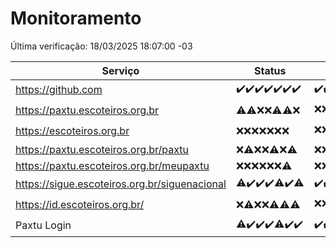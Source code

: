 # Monitoramento

Última verificação: 18/03/2025 18:07:00 -03

|Serviço|Status|Últimas 24h|
|---|---|---|
|https://github.com|<span title="2025-03-11: OK=23">✔️</span><span title="2025-03-12: OK=23">✔️</span><span title="2025-03-13: OK=23">✔️</span><span title="2025-03-14: OK=23">✔️</span><span title="2025-03-15: OK=23">✔️</span><span title="2025-03-16: OK=23">✔️</span><span title="2025-03-17: OK=20">✔️</span>|<span title="17/03/2025 18:07:00 -03 : 200">✔️</span><span title="17/03/2025 19:08:00 -03 : 200">✔️</span><span title="17/03/2025 20:08:00 -03 : 200">✔️</span><span title="17/03/2025 21:42:00 -03 : 200">✔️</span><span title="17/03/2025 23:18:00 -03 : 200">✔️</span><span title="18/03/2025 00:22:00 -03 : 200">✔️</span><span title="18/03/2025 01:11:00 -03 : 200">✔️</span><span title="18/03/2025 02:09:00 -03 : 200">✔️</span><span title="18/03/2025 03:13:00 -03 : 200">✔️</span><span title="18/03/2025 04:09:00 -03 : 200">✔️</span><span title="18/03/2025 05:12:00 -03 : 200">✔️</span><span title="18/03/2025 06:09:00 -03 : 200">✔️</span><span title="18/03/2025 07:09:00 -03 : 200">✔️</span><span title="18/03/2025 08:07:00 -03 : 200">✔️</span><span title="18/03/2025 09:16:00 -03 : 200">✔️</span><span title="18/03/2025 10:19:00 -03 : 200">✔️</span><span title="18/03/2025 11:09:00 -03 : 200">✔️</span><span title="18/03/2025 12:10:00 -03 : 200">✔️</span><span title="18/03/2025 13:11:00 -03 : 200">✔️</span><span title="18/03/2025 14:08:00 -03 : 200">✔️</span><span title="18/03/2025 15:12:00 -03 : 200">✔️</span><span title="18/03/2025 16:07:00 -03 : 200">✔️</span><span title="18/03/2025 17:08:00 -03 : 200">✔️</span><span title="18/03/2025 18:07:00 -03 : 200">✔️</span>|
|https://paxtu.escoteiros.org.br|<span title="2025-03-11: OK=1, Falhas=22">⚠️</span><span title="2025-03-12: OK=2, Falhas=21">⚠️</span><span title="2025-03-13: Falhas=23">❌</span><span title="2025-03-14: Falhas=23">❌</span><span title="2025-03-15: OK=4, Falhas=19">⚠️</span><span title="2025-03-16: OK=3, Falhas=20">⚠️</span><span title="2025-03-17: Falhas=20">❌</span>|<span title="17/03/2025 18:07:00 -03 : 403">❌</span><span title="17/03/2025 19:08:00 -03 : 403">❌</span><span title="17/03/2025 20:08:00 -03 : 403">❌</span><span title="17/03/2025 21:42:00 -03 : 403">❌</span><span title="17/03/2025 23:18:00 -03 : 403">❌</span><span title="18/03/2025 00:22:00 -03 : 403">❌</span><span title="18/03/2025 01:11:00 -03 : 403">❌</span><span title="18/03/2025 02:09:00 -03 : 403">❌</span><span title="18/03/2025 03:13:00 -03 : 403">❌</span><span title="18/03/2025 04:09:00 -03 : 403">❌</span><span title="18/03/2025 05:12:00 -03 : 403">❌</span><span title="18/03/2025 06:09:00 -03 : 200">✔️</span><span title="18/03/2025 07:09:00 -03 : 403">❌</span><span title="18/03/2025 08:07:00 -03 : 200">✔️</span><span title="18/03/2025 09:16:00 -03 : 403">❌</span><span title="18/03/2025 10:19:00 -03 : 200">✔️</span><span title="18/03/2025 11:09:00 -03 : 403">❌</span><span title="18/03/2025 12:10:00 -03 : 403">❌</span><span title="18/03/2025 13:11:00 -03 : 403">❌</span><span title="18/03/2025 14:08:00 -03 : 403">❌</span><span title="18/03/2025 15:12:00 -03 : 403">❌</span><span title="18/03/2025 16:07:00 -03 : 403">❌</span><span title="18/03/2025 17:08:00 -03 : 403">❌</span><span title="18/03/2025 18:07:00 -03 : 403">❌</span>|
|https://escoteiros.org.br|<span title="2025-03-11: Falhas=23">❌</span><span title="2025-03-12: Falhas=23">❌</span><span title="2025-03-13: Falhas=23">❌</span><span title="2025-03-14: Falhas=23">❌</span><span title="2025-03-15: Falhas=23">❌</span><span title="2025-03-16: Falhas=23">❌</span><span title="2025-03-17: Falhas=20">❌</span>|<span title="17/03/2025 18:07:00 -03 : 403">❌</span><span title="17/03/2025 19:08:00 -03 : 403">❌</span><span title="17/03/2025 20:08:00 -03 : 403">❌</span><span title="17/03/2025 21:42:00 -03 : 403">❌</span><span title="17/03/2025 23:18:00 -03 : 403">❌</span><span title="18/03/2025 00:22:00 -03 : 403">❌</span><span title="18/03/2025 01:11:00 -03 : 403">❌</span><span title="18/03/2025 02:09:00 -03 : 403">❌</span><span title="18/03/2025 03:13:00 -03 : 403">❌</span><span title="18/03/2025 04:09:00 -03 : 403">❌</span><span title="18/03/2025 05:12:00 -03 : 403">❌</span><span title="18/03/2025 06:09:00 -03 : 403">❌</span><span title="18/03/2025 07:09:00 -03 : 403">❌</span><span title="18/03/2025 08:07:00 -03 : 403">❌</span><span title="18/03/2025 09:16:00 -03 : 200">✔️</span><span title="18/03/2025 10:19:00 -03 : 403">❌</span><span title="18/03/2025 11:09:00 -03 : 403">❌</span><span title="18/03/2025 12:10:00 -03 : 403">❌</span><span title="18/03/2025 13:11:00 -03 : 403">❌</span><span title="18/03/2025 14:08:00 -03 : 403">❌</span><span title="18/03/2025 15:12:00 -03 : 403">❌</span><span title="18/03/2025 16:07:00 -03 : 403">❌</span><span title="18/03/2025 17:08:00 -03 : 403">❌</span><span title="18/03/2025 18:07:00 -03 : 403">❌</span>|
|https://paxtu.escoteiros.org.br/paxtu|<span title="2025-03-11: Falhas=23">❌</span><span title="2025-03-12: OK=1, Falhas=22">⚠️</span><span title="2025-03-13: Falhas=23">❌</span><span title="2025-03-14: Falhas=23">❌</span><span title="2025-03-15: OK=1, Falhas=22">⚠️</span><span title="2025-03-16: Falhas=23">❌</span><span title="2025-03-17: OK=1, Falhas=19">⚠️</span>|<span title="17/03/2025 18:07:00 -03 : 403">❌</span><span title="17/03/2025 19:08:00 -03 : 403">❌</span><span title="17/03/2025 20:08:00 -03 : 403">❌</span><span title="17/03/2025 21:42:00 -03 : 403">❌</span><span title="17/03/2025 23:18:00 -03 : 403">❌</span><span title="18/03/2025 00:22:00 -03 : 403">❌</span><span title="18/03/2025 01:11:00 -03 : 403">❌</span><span title="18/03/2025 02:09:00 -03 : 403">❌</span><span title="18/03/2025 03:13:00 -03 : 403">❌</span><span title="18/03/2025 04:09:00 -03 : 403">❌</span><span title="18/03/2025 05:12:00 -03 : 403">❌</span><span title="18/03/2025 06:09:00 -03 : 403">❌</span><span title="18/03/2025 07:09:00 -03 : 403">❌</span><span title="18/03/2025 08:07:00 -03 : 403">❌</span><span title="18/03/2025 09:16:00 -03 : 403">❌</span><span title="18/03/2025 10:19:00 -03 : 403">❌</span><span title="18/03/2025 11:09:00 -03 : 403">❌</span><span title="18/03/2025 12:10:00 -03 : 403">❌</span><span title="18/03/2025 13:11:00 -03 : 403">❌</span><span title="18/03/2025 14:08:00 -03 : 403">❌</span><span title="18/03/2025 15:12:00 -03 : 403">❌</span><span title="18/03/2025 16:07:00 -03 : 403">❌</span><span title="18/03/2025 17:08:00 -03 : 403">❌</span><span title="18/03/2025 18:07:00 -03 : 403">❌</span>|
|https://paxtu.escoteiros.org.br/meupaxtu|<span title="2025-03-11: Falhas=23">❌</span><span title="2025-03-12: Falhas=23">❌</span><span title="2025-03-13: Falhas=23">❌</span><span title="2025-03-14: Falhas=23">❌</span><span title="2025-03-15: Falhas=23">❌</span><span title="2025-03-16: Falhas=23">❌</span><span title="2025-03-17: OK=1, Falhas=19">⚠️</span>|<span title="17/03/2025 18:07:00 -03 : 403">❌</span><span title="17/03/2025 19:08:00 -03 : 403">❌</span><span title="17/03/2025 20:08:00 -03 : 403">❌</span><span title="17/03/2025 21:42:00 -03 : 403">❌</span><span title="17/03/2025 23:18:00 -03 : 403">❌</span><span title="18/03/2025 00:22:00 -03 : 403">❌</span><span title="18/03/2025 01:11:00 -03 : 403">❌</span><span title="18/03/2025 02:09:00 -03 : 403">❌</span><span title="18/03/2025 03:13:00 -03 : 403">❌</span><span title="18/03/2025 04:09:00 -03 : 403">❌</span><span title="18/03/2025 05:12:00 -03 : 403">❌</span><span title="18/03/2025 06:09:00 -03 : 403">❌</span><span title="18/03/2025 07:09:00 -03 : 403">❌</span><span title="18/03/2025 08:07:00 -03 : 403">❌</span><span title="18/03/2025 09:16:00 -03 : 403">❌</span><span title="18/03/2025 10:19:00 -03 : 403">❌</span><span title="18/03/2025 11:09:00 -03 : 403">❌</span><span title="18/03/2025 12:10:00 -03 : 403">❌</span><span title="18/03/2025 13:11:00 -03 : 403">❌</span><span title="18/03/2025 14:08:00 -03 : 403">❌</span><span title="18/03/2025 15:12:00 -03 : 403">❌</span><span title="18/03/2025 16:07:00 -03 : 403">❌</span><span title="18/03/2025 17:08:00 -03 : 403">❌</span><span title="18/03/2025 18:07:00 -03 : 403">❌</span>|
|https://sigue.escoteiros.org.br/siguenacional|<span title="2025-03-11: OK=22, Falhas=1">⚠️</span><span title="2025-03-12: OK=23">✔️</span><span title="2025-03-13: OK=23">✔️</span><span title="2025-03-14: OK=23">✔️</span><span title="2025-03-15: OK=22, Falhas=1">⚠️</span><span title="2025-03-16: OK=23">✔️</span><span title="2025-03-17: OK=19, Falhas=1">⚠️</span>|<span title="17/03/2025 18:07:00 -03 : 200">✔️</span><span title="17/03/2025 19:08:00 -03 : 200">✔️</span><span title="17/03/2025 20:08:00 -03 : 200">✔️</span><span title="17/03/2025 21:42:00 -03 : 200">✔️</span><span title="17/03/2025 23:18:00 -03 : 200">✔️</span><span title="18/03/2025 00:22:00 -03 : 200">✔️</span><span title="18/03/2025 01:11:00 -03 : 200">✔️</span><span title="18/03/2025 02:09:00 -03 : 200">✔️</span><span title="18/03/2025 03:13:00 -03 : 200">✔️</span><span title="18/03/2025 04:09:00 -03 : 200">✔️</span><span title="18/03/2025 05:12:00 -03 : 200">✔️</span><span title="18/03/2025 06:09:00 -03 : 200">✔️</span><span title="18/03/2025 07:09:00 -03 : 200">✔️</span><span title="18/03/2025 08:07:00 -03 : 200">✔️</span><span title="18/03/2025 09:16:00 -03 : 200">✔️</span><span title="18/03/2025 10:19:00 -03 : 200">✔️</span><span title="18/03/2025 11:09:00 -03 : 200">✔️</span><span title="18/03/2025 12:10:00 -03 : 200">✔️</span><span title="18/03/2025 13:11:00 -03 : 200">✔️</span><span title="18/03/2025 14:08:00 -03 : 200">✔️</span><span title="18/03/2025 15:12:00 -03 : 200">✔️</span><span title="18/03/2025 16:07:00 -03 : 200">✔️</span><span title="18/03/2025 17:08:00 -03 : 200">✔️</span><span title="18/03/2025 18:07:00 -03 : 200">✔️</span>|
|https://id.escoteiros.org.br/|<span title="2025-03-11: Falhas=23">❌</span><span title="2025-03-12: OK=2, Falhas=21">⚠️</span><span title="2025-03-13: Falhas=23">❌</span><span title="2025-03-14: Falhas=23">❌</span><span title="2025-03-15: OK=1, Falhas=22">⚠️</span><span title="2025-03-16: OK=2, Falhas=21">⚠️</span><span title="2025-03-17: OK=3, Falhas=17">⚠️</span>|<span title="17/03/2025 18:07:00 -03 : 403">❌</span><span title="17/03/2025 19:08:00 -03 : 403">❌</span><span title="17/03/2025 20:08:00 -03 : 403">❌</span><span title="17/03/2025 21:42:00 -03 : 403">❌</span><span title="17/03/2025 23:18:00 -03 : 403">❌</span><span title="18/03/2025 00:22:00 -03 : 403">❌</span><span title="18/03/2025 01:11:00 -03 : 403">❌</span><span title="18/03/2025 02:09:00 -03 : 403">❌</span><span title="18/03/2025 03:13:00 -03 : 200">✔️</span><span title="18/03/2025 04:09:00 -03 : 200">✔️</span><span title="18/03/2025 05:12:00 -03 : 403">❌</span><span title="18/03/2025 06:09:00 -03 : 403">❌</span><span title="18/03/2025 07:09:00 -03 : 403">❌</span><span title="18/03/2025 08:07:00 -03 : 403">❌</span><span title="18/03/2025 09:16:00 -03 : 403">❌</span><span title="18/03/2025 10:19:00 -03 : 403">❌</span><span title="18/03/2025 11:09:00 -03 : 403">❌</span><span title="18/03/2025 12:10:00 -03 : 403">❌</span><span title="18/03/2025 13:11:00 -03 : 403">❌</span><span title="18/03/2025 14:08:00 -03 : 403">❌</span><span title="18/03/2025 15:12:00 -03 : 403">❌</span><span title="18/03/2025 16:07:00 -03 : 403">❌</span><span title="18/03/2025 17:08:00 -03 : 403">❌</span><span title="18/03/2025 18:07:00 -03 : 403">❌</span>|
|Paxtu Login|<span title="2025-03-11: OK=22, Falhas=1">⚠️</span><span title="2025-03-12: OK=23">✔️</span><span title="2025-03-13: OK=23">✔️</span><span title="2025-03-14: OK=23">✔️</span><span title="2025-03-15: OK=22, Falhas=1">⚠️</span><span title="2025-03-16: OK=23">✔️</span><span title="2025-03-17: OK=20">✔️</span>|<span title="17/03/2025 18:07:00 -03 : 200">✔️</span><span title="17/03/2025 19:08:00 -03 : 200">✔️</span><span title="17/03/2025 20:08:00 -03 : 200">✔️</span><span title="17/03/2025 21:42:00 -03 : 200">✔️</span><span title="17/03/2025 23:18:00 -03 : 200">✔️</span><span title="18/03/2025 00:22:00 -03 : 200">✔️</span><span title="18/03/2025 01:11:00 -03 : 200">✔️</span><span title="18/03/2025 02:09:00 -03 : 200">✔️</span><span title="18/03/2025 03:13:00 -03 : 200">✔️</span><span title="18/03/2025 04:09:00 -03 : 200">✔️</span><span title="18/03/2025 05:12:00 -03 : 200">✔️</span><span title="18/03/2025 06:09:00 -03 : 200">✔️</span><span title="18/03/2025 07:09:00 -03 : 200">✔️</span><span title="18/03/2025 08:07:00 -03 : 200">✔️</span><span title="18/03/2025 09:16:00 -03 : 200">✔️</span><span title="18/03/2025 10:19:00 -03 : 200">✔️</span><span title="18/03/2025 11:09:00 -03 : 200">✔️</span><span title="18/03/2025 12:10:00 -03 : 200">✔️</span><span title="18/03/2025 13:11:00 -03 : 200">✔️</span><span title="18/03/2025 14:08:00 -03 : 200">✔️</span><span title="18/03/2025 15:12:00 -03 : 200">✔️</span><span title="18/03/2025 16:07:00 -03 : 200">✔️</span><span title="18/03/2025 17:08:00 -03 : 200">✔️</span><span title="18/03/2025 18:07:00 -03 : 200">✔️</span>|
